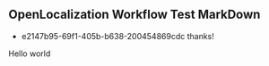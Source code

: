 ## OpenLocalization Workflow Test MarkDown
* e2147b95-69f1-405b-b638-200454869cdc 
thanks!

Hello world